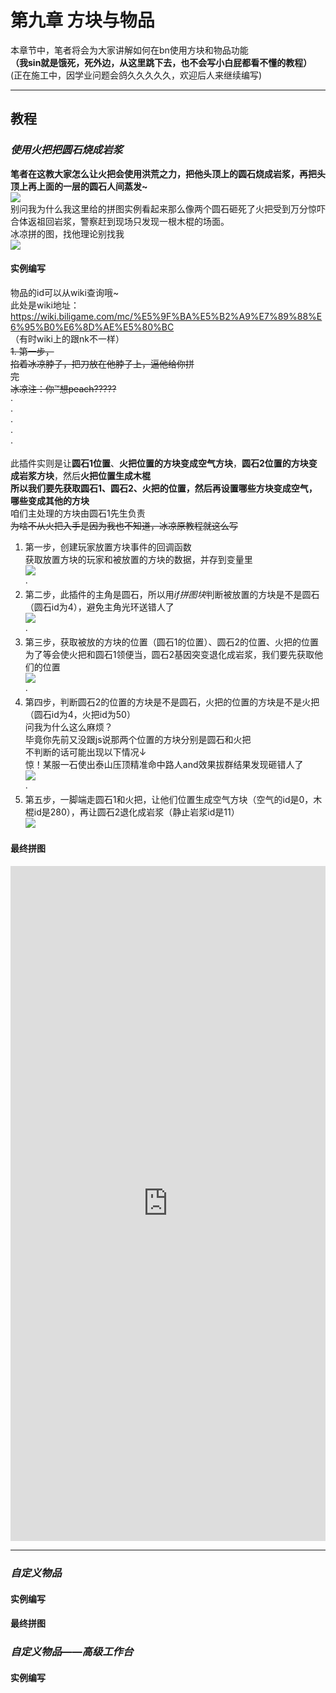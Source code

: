 # **第九章 方块与物品**         
本章节中，笔者将会为大家讲解如何在bn使用方块和物品功能         
**（我sin就是饿死，死外边，从这里跳下去，也不会写小白屁都看不懂的教程）**         
(正在施工中，因学业问题会鸽久久久久久，欢迎后人来继续编写)         
*****         
## **教程**         
### *使用火把把圆石烧成岩浆*         
**笔者在这教大家怎么让火把会使用洪荒之力，把他头顶上的圆石烧成岩浆，再把头顶上再上面的一层的圆石人间蒸发~**         
![](../images/QQ图片20200829202534_conew2.jpg)         
别问我为什么我这里给的拼图实例看起来那么像两个圆石砸死了火把受到万分惊吓合体返祖回岩浆，警察赶到现场只发现一根木棍的场面。         
冰凉拼的图，找他理论别找我         
![](../images/QQ图片20200829193154_conew3.png)         
#### 实例编写         
物品的id可以从wiki查询哦~         
此处是wiki地址：https://wiki.biligame.com/mc/%E5%9F%BA%E5%B2%A9%E7%89%88%E6%95%B0%E6%8D%AE%E5%80%BC         
（有时wiki上的跟nk不一样）         
~~1. 第一步，         
掐着冰凉脖子，把刀放在他脖子上，逼他给你拼         
完~~         
~~冰凉注：你™想peach?????~~         
·         
·         
·         
·         
·         
         
此插件实则是让**圆石1位置**、**火把位置的方块变成空气方块**，**圆石2位置的方块变成岩浆方块**，然后**火把位置生成木棍**         
**所以我们要先获取圆石1、圆石2、火把的位置，然后再设置哪些方块变成空气，哪些变成其他的方块**         
咱们主处理的方块由圆石1先生负责         
~~为啥不从火把入手是因为我也不知道，冰凉原教程就这么写~~         
1. 第一步，创建玩家放置方块事件的回调函数         
获取放置方块的玩家和被放置的方块的数据，并存到变量里         
![](../images/QQ图片20200829203449.png)         
·         
2. 第二步，此插件的主角是圆石，所以用*if拼图块*判断被放置的方块是不是圆石（圆石id为4），避免主角光环送错人了         
![](../images/QQ图片20200829203524.png)         
·         
3. 第三步，获取被放的方块的位置（圆石1的位置）、圆石2的位置、火把的位置         
为了等会使火把和圆石1领便当，圆石2基因突变退化成岩浆，我们要先获取他们的位置         
![](../images/QQ图片20200829203851.png)         
·         
4. 第四步，判断圆石2的位置的方块是不是圆石，火把的位置的方块是不是火把（圆石id为4，火把id为50）         
问我为什么这么麻烦？         
毕竟你先前又没跟js说那两个位置的方块分别是圆石和火把         
不判断的话可能出现以下情况↓         
惊！某服一石使出泰山压顶精准命中路人and效果拔群结果发现砸错人了         
![](../images/QQ图片20200829204511.png)         
·         
5. 第五步，一脚端走圆石1和火把，让他们位置生成空气方块（空气的id是0，木棍id是280），再让圆石2退化成岩浆（静止岩浆id是11）         
![](../images/QQ图片20200829211335.png)         
#### 最终拼图         
<iframe src="https://tools.blocklynukkit.com/showblock.html?code=show" frameborder=0 width="100%" height="1080px"></iframe>         
         
*****         
         
### *自定义物品*         
#### 实例编写         
#### 最终拼图         
### *自定义物品——高级工作台*         
#### 实例编写         
